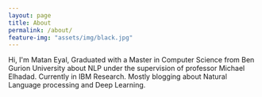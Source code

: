 ```yaml
---
layout: page
title: About
permalink: /about/
feature-img: "assets/img/black.jpg"
---
```


Hi, I'm Matan Eyal, Graduated with a Master in Computer Science from Ben Gurion University about NLP under the supervision of professor Michael Elhadad. Currently in IBM Research.
Mostly blogging about Natural Language processing and Deep Learning.